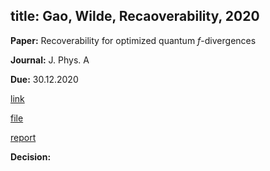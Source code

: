 
title: Gao, Wilde, Recaoverability, 2020
---

**Paper:** Recoverability for optimized quantum <i>f</i>-divergences

**Journal:** J. Phys. A

**Due:** 30.12.2020

[link](https://mc04.manuscriptcentral.com/jphysa-iop?URL_MASK=a63ddcac4677490daa36f35f594cd5ec)

[file](REF_gao2020/file.pdf)

[report](REF_gao2020/report.pdf)

**Decision:**


